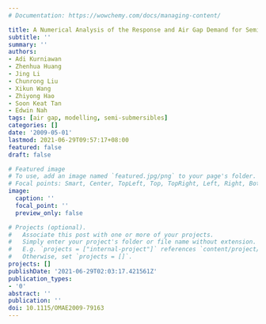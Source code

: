 ```yaml
---
# Documentation: https://wowchemy.com/docs/managing-content/

title: A Numerical Analysis of the Response and Air Gap Demand for Semi-Submersibles
subtitle: ''
summary: ''
authors:
- Adi Kurniawan
- Zhenhua Huang
- Jing Li
- Chunrong Liu
- Xikun Wang
- Zhiyong Hao
- Soon Keat Tan
- Edwin Nah
tags: [air gap, modelling, semi-submersibles]
categories: []
date: '2009-05-01'
lastmod: 2021-06-29T09:57:17+08:00
featured: false
draft: false

# Featured image
# To use, add an image named `featured.jpg/png` to your page's folder.
# Focal points: Smart, Center, TopLeft, Top, TopRight, Left, Right, BottomLeft, Bottom, BottomRight.
image:
  caption: ''
  focal_point: ''
  preview_only: false

# Projects (optional).
#   Associate this post with one or more of your projects.
#   Simply enter your project's folder or file name without extension.
#   E.g. `projects = ["internal-project"]` references `content/project/deep-learning/index.md`.
#   Otherwise, set `projects = []`.
projects: []
publishDate: '2021-06-29T02:03:17.421561Z'
publication_types:
- '0'
abstract: ''
publication: ''
doi: 10.1115/OMAE2009-79163
---
```


